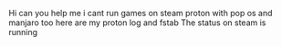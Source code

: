 Hi can you help me i cant run games on steam proton with pop os and manjaro too
here are my proton log and fstab
The status on steam is running
